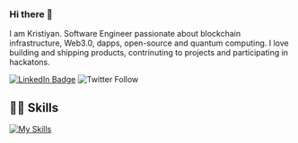 ### Hi there 👋

I am Kristiyan. Software Engineer passionate about blockchain infrastructure, Web3.0, dapps, open-source and quantum computing. I love building and shipping products, contrinuting to projects and participating in hackatons.


[![LinkedIn Badge](https://img.shields.io/badge/LinkedIn-Profile-informational?style=flat-square&logo=linkedin&logoColor=white&color=blue)](https://www.linkedin.com/in/kristiyan-dilov-4317a4178/)
![Twitter Follow](https://img.shields.io/twitter/follow/kristiyan514?label=kristiyan514&logo=twitter&color=blue&style=flat-square)

## 👨‍💻 Skills
[![My Skills](https://skillicons.dev/icons?i=python,rust,js,html,css,node)](https://skillicons.dev)
